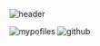 ![header](https://capsule-render.vercel.app/api?type=Waving&text=HyeYeon's%20Profile&height=150&color=auto&animation=fadeIn&fontSize=40&fontAlign=40)

![mypofiles](https://github-readme-stats.vercel.app/api?username=yanghyeyeon&theme=blue-green)
![github](https://img.shields.io/badge/GitHub-100000?style=for-the-badge&logo=github&logoColor=white)



